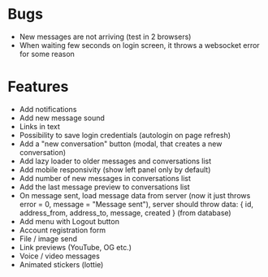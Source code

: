 # Bugs

- New messages are not arriving (test in 2 browsers)
- When waiting few seconds on login screen, it throws a websocket error for some reason

# Features

- Add notifications
- Add new message sound
- Links in text
- Possibility to save login credentials (autologin on page refresh)
- Add a "new conversation" button (modal, that creates a new conversation)
- Add lazy loader to older messages and conversations list
- Add mobile responsivity (show left panel only by default)
- Add number of new messages in conversations list
- Add the last message preview to conversations list
- On message sent, load message data from server (now it just throws error = 0, message = "Message sent"), server should throw data: { id, address_from, address_to, message, created } (from database)
- Add menu with Logout button
- Account registration form
- File / image send
- Link previews (YouTube, OG etc.)
- Voice / video messages
- Animated stickers (lottie)
